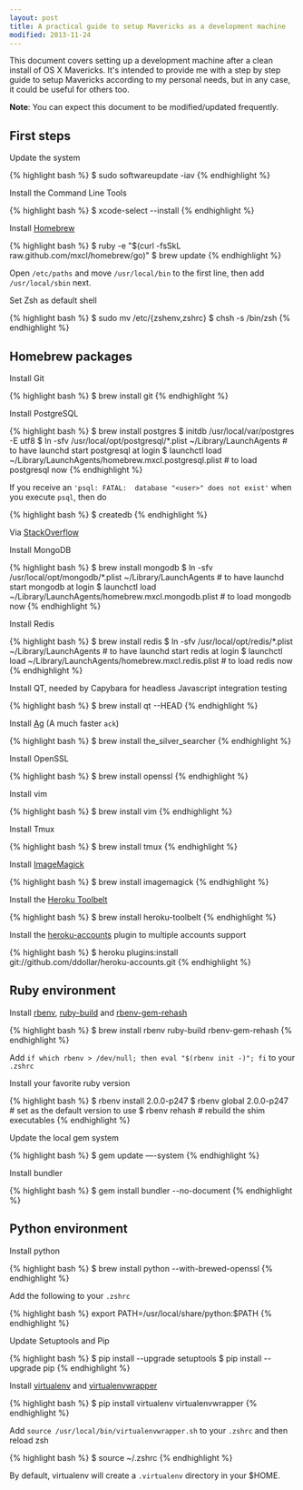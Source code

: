 ```yaml
---
layout: post
title: A practical guide to setup Mavericks as a development machine
modified: 2013-11-24
---
```


This document covers setting up a development machine after a clean install of
OS X Mavericks. It's intended to provide me with a step by step guide
to setup Mavericks according to my personal needs, but in any case, it
could be useful for others too.
 
__Note__: You can expect this document to be modified/updated frequently.

## First steps

Update the system

{% highlight bash %}
$ sudo softwareupdate -iav
{% endhighlight %}

Install the Command Line Tools

{% highlight bash %}
$ xcode-select --install
{% endhighlight %}

Install [Homebrew](http://brew.sh/)

{% highlight bash %}
$ ruby -e "$(curl -fsSkL raw.github.com/mxcl/homebrew/go)"
$ brew update
{% endhighlight %}

Open `/etc/paths` and move `/usr/local/bin` to the first line, then add `/usr/local/sbin` next.

Set Zsh as default shell

{% highlight bash %}
$ sudo mv /etc/{zshenv,zshrc}
$ chsh -s /bin/zsh
{% endhighlight %}


## Homebrew packages

Install Git

{% highlight bash %}
$ brew install git
{% endhighlight %}

Install PostgreSQL

{% highlight bash %}
$ brew install postgres
$ initdb /usr/local/var/postgres -E utf8
$ ln -sfv /usr/local/opt/postgresql/*.plist ~/Library/LaunchAgents # to have launchd start postgresql at login
$ launchctl load ~/Library/LaunchAgents/homebrew.mxcl.postgresql.plist # to load postgresql now
{% endhighlight %}

  If you receive an `'psql: FATAL:  database "<user>" does not exist'` when you execute `psql`, then do

{% highlight bash %}
$ createdb
{% endhighlight %}

  Via [StackOverflow](http://stackoverflow.com/questions/17633422/psql-fatal-database-user-does-not-exist)

Install MongoDB

{% highlight bash %}
$ brew install mongodb
$ ln -sfv /usr/local/opt/mongodb/*.plist ~/Library/LaunchAgents # to have launchd start mongodb at login
$ launchctl load ~/Library/LaunchAgents/homebrew.mxcl.mongodb.plist # to load mongodb now
{% endhighlight %}

Install Redis

{% highlight bash %}
$ brew install redis
$ ln -sfv /usr/local/opt/redis/*.plist ~/Library/LaunchAgents # to have launchd start redis at login
$ launchctl load ~/Library/LaunchAgents/homebrew.mxcl.redis.plist # to load redis now
{% endhighlight %}

Install QT, needed by Capybara for headless Javascript integration testing

{% highlight bash %}
$ brew install qt --HEAD
{% endhighlight %}

Install [Ag](https://github.com/ggreer/the_silver_searcher) (A much faster `ack`)

{% highlight bash %}
$ brew install the_silver_searcher
{% endhighlight %}

Install OpenSSL

{% highlight bash %}
$ brew install openssl
{% endhighlight %}

Install vim

{% highlight bash %}
$ brew install vim
{% endhighlight %}

Install Tmux

{% highlight bash %}
$ brew install tmux
{% endhighlight %}

Install [ImageMagick](http://www.imagemagick.org/script/index.php)

{% highlight bash %}
$ brew install imagemagick
{% endhighlight %}

Install the [Heroku Toolbelt](https://toolbelt.heroku.com)

{% highlight bash %}
$ brew install heroku-toolbelt
{% endhighlight %}

Install the [heroku-accounts](https://github.com/ddollar/heroku-accounts) plugin to multiple accounts support

{% highlight bash %}
$ heroku plugins:install git://github.com/ddollar/heroku-accounts.git
{% endhighlight %}


## Ruby environment

Install [rbenv](https://github.com/sstephenson/rbenv), [ruby-build](https://github.com/sstephenson/ruby-build) and [rbenv-gem-rehash](https://github.com/sstephenson/rbenv-gem-rehash)

{% highlight bash %}
$ brew install rbenv ruby-build rbenv-gem-rehash
{% endhighlight %}

Add `if which rbenv > /dev/null; then eval "$(rbenv init -)"; fi` to your `.zshrc`

Install your favorite ruby version

{% highlight bash %}
$ rbenv install 2.0.0-p247
$ rbenv global 2.0.0-p247 # set as the default version to use
$ rbenv rehash # rebuild the shim executables
{% endhighlight %}

Update the local gem system

{% highlight bash %}
$ gem update —-system
{% endhighlight %}

Install bundler

{% highlight bash %}
$ gem install bundler --no-document
{% endhighlight %}


## Python environment

Install python

{% highlight bash %}
$ brew install python --with-brewed-openssl
{% endhighlight %}

Add the following to your `.zshrc`

{% highlight bash %}
export PATH=/usr/local/share/python:$PATH
{% endhighlight %}

Update Setuptools and Pip

{% highlight bash %}
$ pip install --upgrade setuptools
$ pip install --upgrade pip
{% endhighlight %}

Install [virtualenv](https://pypi.python.org/pypi/virtualenv) and [virtualenvwrapper](https://pypi.python.org/pypi/virtualenvwrapper)

{% highlight bash %}
$ pip install virtualenv virtualenvwrapper
{% endhighlight %}

Add `source /usr/local/bin/virtualenvwrapper.sh` to your `.zshrc` and then reload zsh

{% highlight bash %}
$ source ~/.zshrc
{% endhighlight %}

By default, virtualenv will create a `.virtualenv` directory in your $HOME.


